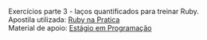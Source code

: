 Exercícios parte 3 - laços quantificados para treinar Ruby.<br>
Apostila utilizada: [Ruby na Pratica](https://ifrnead.github.io/rubynapratica/contents/programacao_estruturada/lista_exercicios_3.html) <br>
Material de apoio: [Estágio em Programação](https://infosimples.github.io/estagio-em-programacao/aulas/03/01_ruby/)

